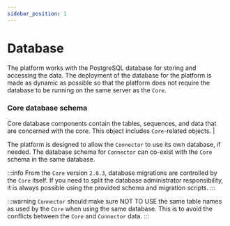 ```yaml
---
sidebar_position: 1
---
```


# Database

The platform works with the PostgreSQL database for storing and accessing the data. The deployment of the database for the platform is made as dynamic as possible so that the platform does not require the database to be running on the same server as the `Core`.

### Core database schema

Core database components contain the tables, sequences, and data that are concerned with the core. This object includes `Core`-related objects. |

The platform is designed to allow the `Connector` to use its own database, if needed. The database schema for `Connector` can co-exist with the `Core` schema in the same database.

:::info
From the `Core` version `2.0.3`, database migrations are controlled by the `Core` itself. If you need to split the database administrator responsibility, it is always possible using the provided schema and migration scripts.
:::

:::warning
`Connector` should make sure NOT TO USE the same table names as used by the `Core` when using the same database. This is to avoid the conflicts between the `Core` and `Connector` data.
:::
